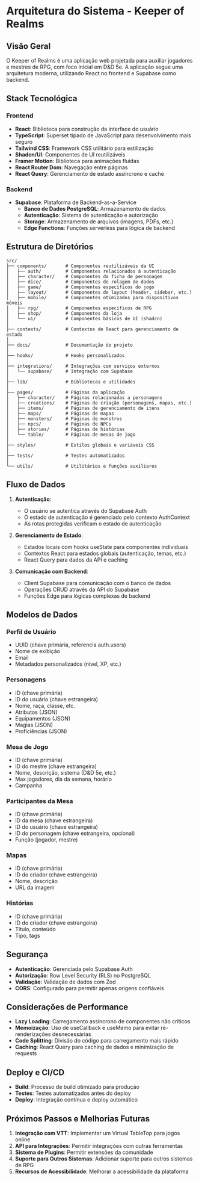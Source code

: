 
# Arquitetura do Sistema - Keeper of Realms

## Visão Geral

O Keeper of Realms é uma aplicação web projetada para auxiliar jogadores e mestres de RPG, com foco inicial em D&D 5e. A aplicação segue uma arquitetura moderna, utilizando React no frontend e Supabase como backend.

## Stack Tecnológica

### Frontend
- **React**: Biblioteca para construção da interface do usuário
- **TypeScript**: Superset tipado de JavaScript para desenvolvimento mais seguro
- **Tailwind CSS**: Framework CSS utilitário para estilização
- **Shadcn/UI**: Componentes de UI reutilizáveis
- **Framer Motion**: Biblioteca para animações fluidas
- **React Router Dom**: Navegação entre páginas
- **React Query**: Gerenciamento de estado assíncrono e cache

### Backend
- **Supabase**: Plataforma de Backend-as-a-Service
  - **Banco de Dados PostgreSQL**: Armazenamento de dados
  - **Autenticação**: Sistema de autenticação e autorização
  - **Storage**: Armazenamento de arquivos (imagens, PDFs, etc.)
  - **Edge Functions**: Funções serverless para lógica de backend

## Estrutura de Diretórios

```
src/
├── components/       # Componentes reutilizáveis da UI
│   ├── auth/         # Componentes relacionados à autenticação
│   ├── character/    # Componentes da ficha de personagem
│   ├── dice/         # Componentes de rolagem de dados
│   ├── game/         # Componentes específicos do jogo
│   ├── layout/       # Componentes de layout (header, sidebar, etc.)
│   ├── mobile/       # Componentes otimizados para dispositivos móveis
│   ├── rpg/          # Componentes específicos de RPG
│   ├── shop/         # Componentes da loja
│   └── ui/           # Componentes básicos de UI (shadcn)
│
├── contexts/         # Contextos de React para gerenciamento de estado
│
├── docs/             # Documentação do projeto
│
├── hooks/            # Hooks personalizados
│
├── integrations/     # Integrações com serviços externos
│   └── supabase/     # Integração com Supabase
│
├── lib/              # Bibliotecas e utilidades
│
├── pages/            # Páginas da aplicação
│   ├── character/    # Páginas relacionadas a personagens
│   ├── creations/    # Páginas de criação (personagens, mapas, etc.)
│   ├── items/        # Páginas de gerenciamento de itens
│   ├── maps/         # Páginas de mapas
│   ├── monsters/     # Páginas de monstros
│   ├── npcs/         # Páginas de NPCs
│   ├── stories/      # Páginas de histórias
│   └── table/        # Páginas de mesas de jogo
│
├── styles/           # Estilos globais e variáveis CSS
│
├── tests/            # Testes automatizados
│
└── utils/            # Utilitários e funções auxiliares
```

## Fluxo de Dados

1. **Autenticação**:
   - O usuário se autentica através do Supabase Auth
   - O estado de autenticação é gerenciado pelo contexto AuthContext
   - As rotas protegidas verificam o estado de autenticação

2. **Gerenciamento de Estado**:
   - Estados locais com hooks useState para componentes individuais
   - Contextos React para estados globais (autenticação, temas, etc.)
   - React Query para dados da API e caching

3. **Comunicação com Backend**:
   - Client Supabase para comunicação com o banco de dados
   - Operações CRUD através da API do Supabase
   - Funções Edge para lógicas complexas de backend

## Modelos de Dados

### Perfil de Usuário
- UUID (chave primária, referencia auth.users)
- Nome de exibição
- Email
- Metadados personalizados (nível, XP, etc.)

### Personagens
- ID (chave primária)
- ID do usuário (chave estrangeira)
- Nome, raça, classe, etc.
- Atributos (JSON)
- Equipamentos (JSON)
- Magias (JSON)
- Proficiências (JSON)

### Mesa de Jogo
- ID (chave primária)
- ID do mestre (chave estrangeira)
- Nome, descrição, sistema (D&D 5e, etc.)
- Max jogadores, dia da semana, horário
- Campanha

### Participantes da Mesa
- ID (chave primária)
- ID da mesa (chave estrangeira)
- ID do usuário (chave estrangeira)
- ID do personagem (chave estrangeira, opcional)
- Função (jogador, mestre)

### Mapas
- ID (chave primária)
- ID do criador (chave estrangeira)
- Nome, descrição
- URL da imagem

### Histórias
- ID (chave primária)
- ID do criador (chave estrangeira)
- Título, conteúdo
- Tipo, tags

## Segurança

- **Autenticação**: Gerenciada pelo Supabase Auth
- **Autorização**: Row Level Security (RLS) no PostgreSQL
- **Validação**: Validação de dados com Zod
- **CORS**: Configurado para permitir apenas origens confiáveis

## Considerações de Performance

- **Lazy Loading**: Carregamento assíncrono de componentes não críticos
- **Memoização**: Uso de useCallback e useMemo para evitar re-renderizações desnecessárias
- **Code Splitting**: Divisão do código para carregamento mais rápido
- **Caching**: React Query para caching de dados e minimização de requests

## Deploy e CI/CD

- **Build**: Processo de build otimizado para produção
- **Testes**: Testes automatizados antes do deploy
- **Deploy**: Integração contínua e deploy automático

## Próximos Passos e Melhorias Futuras

1. **Integração com VTT**: Implementar um Virtual TableTop para jogos online
2. **API para Integrações**: Permitir integrações com outras ferramentas
3. **Sistema de Plugins**: Permitir extensões da comunidade
4. **Suporte para Outros Sistemas**: Adicionar suporte para outros sistemas de RPG
5. **Recursos de Acessibilidade**: Melhorar a acessibilidade da plataforma

